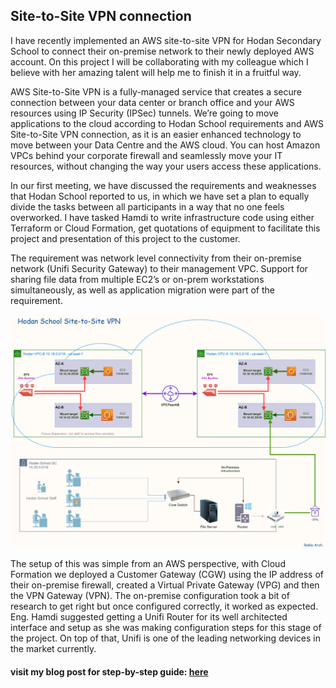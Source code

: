 ## Site-to-Site VPN connection

I have recently implemented an AWS site-to-site VPN for Hodan Secondary School to connect their on-premise network to their newly deployed AWS account. On this project I will be collaborating with my colleague which I believe with her amazing talent will help me to finish it in a fruitful way.

AWS Site-to-Site VPN is a fully-managed service that creates a secure connection between your data center or branch office and your AWS resources using IP Security (IPSec) tunnels. We’re going to move applications to the cloud according to Hodan School requirements and AWS Site-to-Site VPN connection, as it is an easier enhanced technology to move between your Data Centre and the AWS cloud. You can host Amazon VPCs behind your corporate firewall and seamlessly move your IT resources, without changing the way your users access these applications.

In our first meeting, we have discussed the requirements and weaknesses that Hodan School reported to us, in which we have set a plan to equally divide the tasks between all participants in a way that no one feels overworked. I have tasked Hamdi to write infrastructure code using either Terraform or Cloud Formation, get quotations of equipment to facilitate this project and presentation of this project to the customer.

The requirement was network level connectivity from their on-premise network (Unifi Security Gateway) to their management VPC. Support for sharing file data from multiple EC2’s or on-prem workstations simultaneously, as well as application migration were part of the requirement.

![Hodan School](https://github.com/MoRoble/AWS-Projects/blob/main/Site-to-Site/EFS-S2S-diagram.jpg)

The setup of this was simple from an AWS perspective, with Cloud Formation we deployed a Customer Gateway (CGW) using the IP address of their on-premise firewall, created a Virtual Private Gateway (VPG) and then the VPN Gateway (VPN). The on-premise configuration took a bit of research to get right but once configured correctly, it worked as expected. Eng. Hamdi suggested getting a Unifi Router for its well architected interface and setup as she was making configuration steps for this stage of the project. On top of that, Unifi is one of the leading networking devices in the market currently.

#### visit my blog post for step-by-step guide: [here](https://roble.uk/efs-file-share-with-aws-site-to-site-vpn-connection/) 
